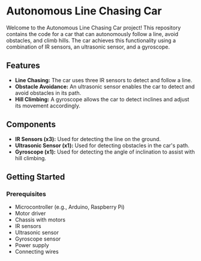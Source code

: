 # Autonomous Line Chasing Car

Welcome to the Autonomous Line Chasing Car project! This repository contains the code for a car that can autonomously follow a line, avoid obstacles, and climb hills. The car achieves this functionality using a combination of IR sensors, an ultrasonic sensor, and a gyroscope.

## Features

- **Line Chasing:** The car uses three IR sensors to detect and follow a line.
- **Obstacle Avoidance:** An ultrasonic sensor enables the car to detect and avoid obstacles in its path.
- **Hill Climbing:** A gyroscope allows the car to detect inclines and adjust its movement accordingly.

## Components

- **IR Sensors (x3):** Used for detecting the line on the ground.
- **Ultrasonic Sensor (x1):** Used for detecting obstacles in the car's path.
- **Gyroscope (x1):** Used for detecting the angle of inclination to assist with hill climbing.

## Getting Started

### Prerequisites

- Microcontroller (e.g., Arduino, Raspberry Pi)
- Motor driver
- Chassis with motors
- IR sensors
- Ultrasonic sensor
- Gyroscope sensor
- Power supply
- Connecting wires



